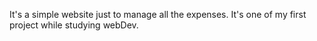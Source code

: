 It's a simple website just to manage all the expenses. It's one of my first project while studying webDev.
                                 
